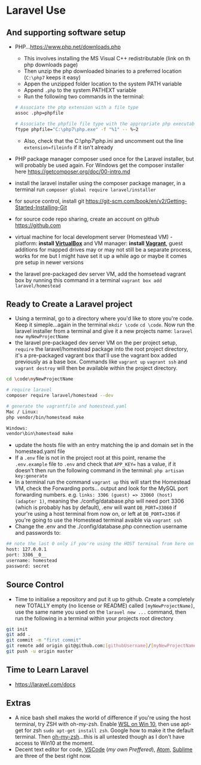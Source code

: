 # Laravel Use

## And supporting software setup

* PHP...<https://www.php.net/downloads.php>
  * This involves installing the MS Visual C++ redistributable (link on th php downloads page)
  * Then unzip the php downloaded binaries to a preferred location (`C:\php7` keeps it easy)
  * Appen the unzipped folder location to the system PATH variable
  * Append `.php` to the system PATHEXT variable
  * Run the following two commands in the terminal:

  ```bash
  # Associate the php extension with a file type
  assoc .php=phpfile

  # Associate the phpfile file type with the appropriate php executable
  ftype phpfile="C:\php7\php.exe" -f "%1" -- %~2
  ```

  * Also, check that  the C:\php7\php.ini and uncomment out the line `extension=fileinfo` if it isn't already

* PHP package manager composer used once for the Laravel installer, but will probably be used again. For Windows get the composer installer here <https://getcomposer.org/doc/00-intro.md>
* install the laravel installer using the composer package manager, in a terminal run `composer global require laravel/installer`
* for source control, install git <https://git-scm.com/book/en/v2/Getting-Started-Installing-Git>
* for source code repo sharing, create an account on github <https://github.com>
* virtual machine for local development server (Homestead VM) - platform: **install [VirtualBox](https://www.virtualbox.org/wiki/Downloads)** and VM manager: **install [Vagrant](https://www.vagrantup.com/downloads.html)**, guest additions for mapped drives may or may not still be a separate process, works for me but I might have set it up a while ago or maybe it comes pre setup in newer versions
* the laravel pre-packaged dev server VM, add the homsetead vagrant box by running this command in a terminal `vagrant box add laravel/homestead`

## Ready to Create a Laravel project

* Using a terminal, go to a directory where you'd like to store you're code. Keep it simeple...again in the terminal `mkdir \code` `cd \code`. Now run the laravel installer from a terminal and give it a new projects name: `laravel new myNewProjectName`
* the laravel pre-packaged dev server VM on the per project setup, `require` the laravel/homestead package into the root project directory, it's a pre-packaged vagrant box that'll use the vagrant box added previously as a base box. Commands like `vagrant up` `vagrant ssh` and `vagrant destroy` will then be available within the project directory.

```bash
cd \code\myNewProjectName

# require laravel
composer require laravel/homestead --dev

# generate the vagrantfile and homestead.yaml
Mac / Linux:
php vendor/bin/homestead make

Windows:
vendor\bin\homestead make
```

* update the hosts file with an entry matching the ip and domain set in the homestead.yaml file
* If a `.env` file is not in the project root at this point, rename the `.env.example` file to `.env` and check that `APP_KEY=` has a value, if it doesn't then run the following command in the terminal: `php artisan key:generate`
* In a terminal run the command `vagrant up` this will start the Homestead VM, check the Forwarding ports... output and look for the MySQL port forwarding numbers. e.g. `links: 3306 (guest) => 33060 (host) (adapter 1)`, meaning the ./config/database.php will need port 3306 (which is probably has by default), .env will want `DB_PORT=33060` if your're using a host terminal from now on, or left at `DB_PORT=3306` if you're going to use the Homestead terminal avaible via `vagrant ssh`
* Change the .env and the ./config/database.php connection username and passwords to:

```bash
## note the last 0 only if you're using the HOST terminal from here on for migrations etc.
host: 127.0.0.1
port: 3306__0__
username: homestead
password: secret
```

## Source Control

* Time to initialise a repository and put it up to github. Create a completely new TOTALLY empty (no license or README) called `[myNewProjectName]`, use the same name you used on the `laravel new ...` command, then run the following in a terminal within your projects root directory

```bash
git init
git add .
git commit -m "first commit"
git remote add origin git@github.com:[githubUsername]/[myNewProjectName]
git push -u origin master
```

## Time to Learn Laravel

* <https://laravel.com/docs>

## Extras

* A nice bash shell makes the world of difference if you're using the host terminal, try ZSH with oh-my-zsh. Enable [WSL on Win 10](https://docs.microsoft.com/en-us/windows/wsl/install-win10), then use apt-get for zsh `sudo apt-get install zsh`. Google how to make it the default terminal. Then [oh-my-zsh](https://github.com/robbyrussell/oh-my-zsh)...this is all untested though as I don't have access to Win10 at the moment.
* Decent text editor for code, [VSCode](https://code.visualstudio.com/Download) (_my own Preffered_), [Atom](https://flight-manual.atom.io/getting-started/sections/installing-atom/), [Sublime](https://www.sublimetext.com/3) are three of the best right now.
